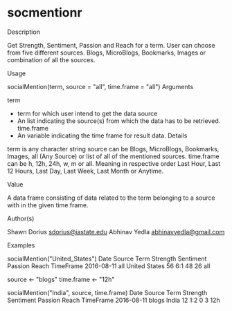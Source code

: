 # socmentionr
Description

Get Strength, Sentiment, Passion and Reach for a term. User can choose from five different sources. Blogs, MicroBlogs, Bookmarks, Images or combination of all the sources.

Usage

socialMention(term, source = "all", time.frame = "all")
Arguments

term	
- term for which user intend to get the data
source	
- An list indicating the source(s) from which the data has to be retrieved.
time.frame	
- An variable indicating the time frame for result data.
Details

term is any character string source can be Blogs, MicroBlogs, Bookmarks, Images, all (Any Source) or list of all of the mentioned sources. time.frame can be h, 12h, 24h, w, m or all. Meaning in respective order Last Hour, Last 12 Hours, Last Day, Last Week, Last Month or Anytime.

Value

A data frame consisting of data related to the term belonging to a source with in the given time frame.

Author(s)

Shawn Dorius sdorius@iastate.edu
Abhinav Yedla abhinavyedla@gmail.com

Examples

socialMention("United_States")
Date        Source     Term          Strength Sentiment Passion Reach TimeFrame
2016-08-11  all     United States       56       6:1      48    26       all

source <- "blogs"
time.frame <- "12h"

socialMention("India", source, time.frame)
Date         Source  Term       Strength Sentiment Passion Reach TimeFrame
2016-08-11  blogs     India       12       1:2       0     3       12h